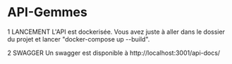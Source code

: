 # API-Gemmes

1 LANCEMENT 
L'API est dockerisée. Vous avez juste à aller dans le dossier du projet et lancer "docker-compose up --build".

2 SWAGGER
Un swagger est disponible à http://localhost:3001/api-docs/


